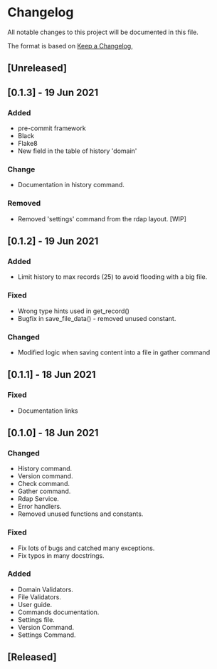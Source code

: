 # Changelog

All notable changes to this project will be documented in this file.

The format is based on [Keep a Changelog](https://keepachangelog.com/en/1.0.0/),

## [Unreleased]

## [0.1.3] - 19 Jun 2021

### Added
- pre-commit framework
- Black
- Flake8
- New field in the table of history 'domain'

### Change
- Documentation in history command.

### Removed
- Removed 'settings' command from the rdap layout. [WIP]

## [0.1.2] - 19 Jun 2021

### Added
- Limit history to max records (25) to avoid flooding with a big file.

### Fixed
- Wrong type hints used in get_record()
- Bugfix in save_file_data() - removed unused constant.

### Changed
- Modified logic when saving content into a file in gather command

## [0.1.1] - 18 Jun 2021

### Fixed
- Documentation links

## [0.1.0] - 18 Jun 2021

### Changed
- History command.
- Version command.
- Check command.
- Gather command.
- Rdap Service.
- Error handlers.
- Removed unused functions and constants.

### Fixed
- Fix lots of bugs and catched many exceptions.
- Fix typos in many docstrings.

### Added
- Domain Validators.
- File Validators.
- User guide.
- Commands documentation.
- Settings file.
- Version Command.
- Settings Command.

## [Released]
